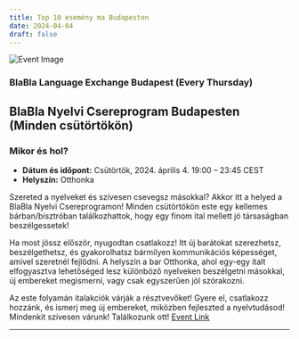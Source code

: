 ```yaml
---
title: Top 10 esemény ma Budapesten
date: 2024-04-04
draft: false
---
```


![Event Image](https://scontent-fra5-1.xx.fbcdn.net/v/t39.30808-6/424955317_702951985372992_1866635393850588828_n.jpg?stp=dst-jpg_p720x720&_nc_cat=110&ccb=1-7&_nc_sid=5f2048&_nc_ohc=-I0zPCA_5CMAb53yys6&_nc_ht=scontent-fra5-1.xx&oh=00_AfDTnB7ctdfGvYKvSmLLZISWBTnN0Stz2xp5s3zImIN2Wg&oe=6613F0CC)

 ### BlaBla Language Exchange Budapest (Every Thursday)

## BlaBla Nyelvi Csereprogram Budapesten (Minden csütörtökön)

### Mikor és hol?

- **Dátum és időpont:** Csütörtök, 2024. április 4. 19:00 – 23:45 CEST
- **Helyszín:** Otthonka

Szereted a nyelveket és szívesen csevegsz másokkal? Akkor itt a helyed a BlaBla Nyelvi Csereprogramon! Minden csütörtökön este egy kellemes bárban/bisztróban találkozhattok, hogy egy finom ital mellett jó társaságban beszélgessetek!

Ha most jössz először, nyugodtan csatlakozz! Itt új barátokat szerezhetsz, beszélgethetsz, és gyakorolhatsz bármilyen kommunikációs képességet, amivel szeretnél fejlődni. A helyszín a bar Otthonka, ahol egy-egy italt elfogyasztva lehetőséged lesz különböző nyelveken beszélgetni másokkal, új embereket megismerni, vagy csak egyszerűen jól szórakozni.

Az este folyamán italakciók várják a résztvevőket! Gyere el, csatlakozz hozzánk, és ismerj meg új embereket, miközben fejleszted a nyelvtudásod! Mindenkit szívesen várunk! Találkozunk ott!
[Event Link](https://facebook.com/events/369986339297508)

---
